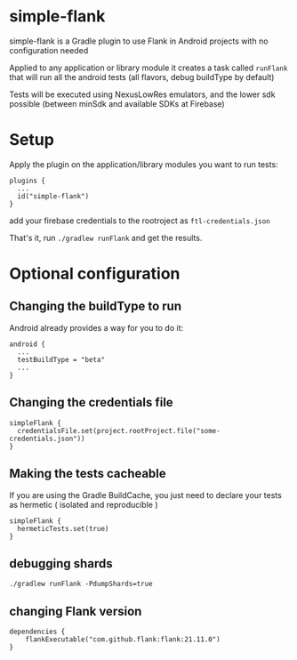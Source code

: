 # simple-flank
simple-flank is a Gradle plugin to use Flank in Android projects with no configuration needed

Applied to any application or library module it creates a task called `runFlank` that will run all the android tests (all flavors, debug buildType by default)

Tests will be executed using NexusLowRes emulators, and the lower sdk possible (between minSdk and available SDKs at Firebase)

# Setup

Apply the plugin on the application/library modules you want to run tests:
```
plugins {
  ...
  id("simple-flank")
}
```

add your firebase credentials to the rootroject as `ftl-credentials.json`

That's it, run `./gradlew runFlank` and get the results.

# Optional configuration

## Changing the buildType to run

Android already provides a way for you to do it:
```
android {
  ...
  testBuildType = "beta"
  ...
}
```

## Changing the credentials file

```
simpleFlank {
  credentialsFile.set(project.rootProject.file("some-credentials.json"))
}
```

## Making the tests cacheable

If you are using the Gradle BuildCache, you just need to declare your tests as hermetic ( isolated and reproducible )

```
simpleFlank {
  hermeticTests.set(true)
}
```

## debugging shards

`./gradlew runFlank -PdumpShards=true`


## changing Flank version

```
dependencies {
    flankExecutable("com.github.flank:flank:21.11.0")
}
```

